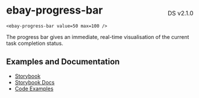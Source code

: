 <h1 style='display: flex; justify-content: space-between; align-items: center;'>
    <span>
        ebay-progress-bar
    </span>
    <span style='font-weight: normal; font-size: medium; margin-bottom: -15px;'>
        DS v2.1.0
    </span>
</h1>

```marko
<ebay-progress-bar value=50 max=100 />
```

The progress bar gives an immediate, real-time visualisation of the current task completion status.

## Examples and Documentation

- [Storybook](https://ebay.github.io/ebayui-core/?path=/story/progress-ebay-progress-bar)
- [Storybook Docs](https://ebay.github.io/ebayui-core/?path=/docs/progress-ebay-progress-bar)
- [Code Examples](https://github.com/eBay/ebayui-core/tree/master/src/components/ebay-progress-bar/examples)
